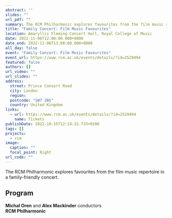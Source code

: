 ```yaml
---
abstract: ''
slides: ""
url_pdf: ""
summary: The RCM Philharmonic explores favourites from the film music repertoire in a family-friendly concert.
title: "Family Concert: Film Music Favourites"
location: Amaryllis Fleming Concert Hall, Royal College of Music
date: 2022-11-06T12:00:00.000+0000
date_end: 2022-11-06T13:00:00.000+0000
all_day: false
event: "Family Concert: Film Music Favourites"
event_url: https://www.rcm.ac.uk/events/details/?id=2529494
featured: false
authors: []
url_video: ""
url_slides: ""
address:
  street: Prince Consort Road
  city: London
  region: 
  postcode: "SW7 2BS"
  country: United Kingdom
links:
  - url: https://www.rcm.ac.uk/events/details/?id=2529494
    name: Tickets
publishDate: 2022-10-15T12:14:32.733+0100
tags: []
projects:
  - rcm
image:
  caption: ""
  focal_point: Right
url_code: ""
---
```

The RCM Philharmonic explores favourites from the film music repertoire in a family-friendly concert.

## Program
**Michal Oren** and **Alex Mackinder** conductors <br>
**RCM Philharmonic**
